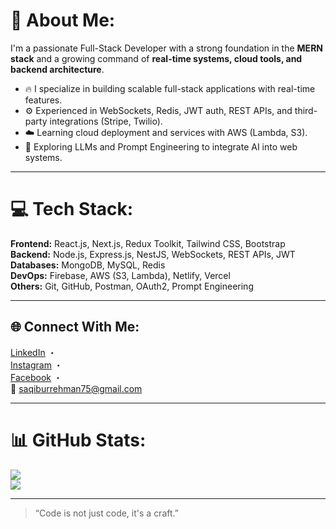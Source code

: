 # 💫 About Me:
I'm a passionate Full-Stack Developer with a strong foundation in the **MERN stack** and a growing command of **real-time systems, cloud tools, and backend architecture**.  
- 🔥 I specialize in building scalable full-stack applications with real-time features.  
- ⚙️ Experienced in WebSockets, Redis, JWT auth, REST APIs, and third-party integrations (Stripe, Twilio).  
- ☁️ Learning cloud deployment and services with AWS (Lambda, S3).  
- 🤖 Exploring LLMs and Prompt Engineering to integrate AI into web systems.

---

# 💻 Tech Stack:
**Frontend:** React.js, Next.js, Redux Toolkit, Tailwind CSS, Bootstrap  
**Backend:** Node.js, Express.js, NestJS, WebSockets, REST APIs, JWT  
**Databases:** MongoDB, MySQL, Redis  
**DevOps:** Firebase, AWS (S3, Lambda), Netlify, Vercel  
**Others:** Git, GitHub, Postman, OAuth2, Prompt Engineering

---

## 🌐 Connect With Me:
[LinkedIn](https://linkedin.com/in/saqib-ur-rehman-1827522ba) ・  
[Instagram](https://www.instagram.com/saqib_rehman_warsi_) ・  
[Facebook](https://facebook.com/SAQI2497) ・  
📩 saqiburrehman75@gmail.com

---

# 📊 GitHub Stats:
![](https://github-readme-stats.vercel.app/api?username=saqiburrehmann&theme=dark&hide_border=false&include_all_commits=true&count_private=true)  
![](https://nirzak-streak-stats.vercel.app/?user=saqiburrehmann&theme=dark&hide_border=false)

---

> “Code is not just code, it's a craft.”

